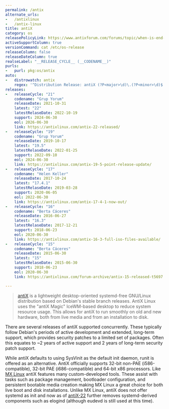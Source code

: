 ```yaml
---
permalink: /antix
alternate_urls:
-   /antixlinux
-   /antix-linux
title: antiX
category: os
releasePolicyLink: https://www.antixforum.com/forums/topic/when-is-end-of-support-for-stable-antix-versions-17-19/#post-26424
activeSupportColumn: true
versionCommand: cat /etc/os-release
releaseColumn: false
releaseDateColumn: true
realseLabel: "__RELEASE_CYCLE__ (__CODENAME__)"
purls:
-   purl: pkg:os/antix
auto:
-   distrowatch: antix
    regex: '^Distribution Release: antiX (?P<major>\d)\.(?P<minor>\d)$'
releases:
-   releaseCycle: "21"
    codename: "Grup Yorum"
    releaseDate: 2021-10-31
    latest: "22"
    latestRelaseDate: 2022-10-19
    support: 2024-06-30
    eol: 2026-06-30
    link: https://antixlinux.com/antix-22-released/
-   releaseCycle: "19"
    codename: "Grup Yorum"
    releaseDate: 2019-10-17
    latest: "19.5"
    latestRelaseDate: 2022-01-25
    support: 2022-09-10
    eol: 2024-06-30
    link: https://antixlinux.com/antix-19-5-point-release-update/
-   releaseCycle: "17"
    codename: "Helen Keller"
    releaseDate: 2017-10-24
    latest: "17.4.1"
    latestRelaseDate: 2019-03-28
    support: 2020-06-05
    eol: 2022-06-30
    link: https://antixlinux.com/antix-17-4-1-now-out/
-   releaseCycle: "16"
    codename: "Berta Cáceres"
    releaseDate: 2016-06-27
    latest: "16.3"
    latestRelaseDate: 2017-12-21
    support: 2018-06-23
    eol: 2020-06-30
    link: https://antixlinux.com/antix-16-3-full-iso-files-available/
-   releaseCycle: "15"
    codename: "Berta Cáceres"
    releaseDate: 2015-06-30
    latest: "15"
    latestRelaseDate: 2015-06-30
    support: 2018-06-23
    eol: 2020-06-30
    link: https://antixlinux.com/forum-archive/antix-15-released-t5697.html

---
```


> [antiX](https://antixlinux.com/) is a lightweight desktop-oriented systemd-free GNU/Linux distribution based on Debian's stable branch releases.  AntiX Linux uses the "antiX Magic" IceWM-based desktop to reduce system resource usage.  This allows for antiX to run smoothly on old and new hardware, both from live media and from an installation to disk.

There are several releases of antiX supported concurrently.  These typically follow Debian's periods of active development and extended, long-term support, which provides security patches to a limited set of packages.  Often this equates to ~2 years of active support and 2 years of long-term security patch support.

While antiX defaults to using SysVinit as the default init daemon, runit is offered as an alternative.  AntiX officially supports 32-bit non-PAE (i586-compatible), 32-bit PAE (i686-compatible) and 64-bit x86 processors.  Like [MX Linux](https://antixlinux.com) antiX features many custom-developed tools.  These assist with tasks such as package management, bootloader configuration, and persistent bootable media creation making MX Linux a great choice for both live boot and disk installations.  Unlike MX Linux, antiX does not offer systemd as init and now as of [antiX-22](https://antixlinux.com/antix-22-released/) further removes systemd-derived components such as elogind (although eudevd is still used at this time).
